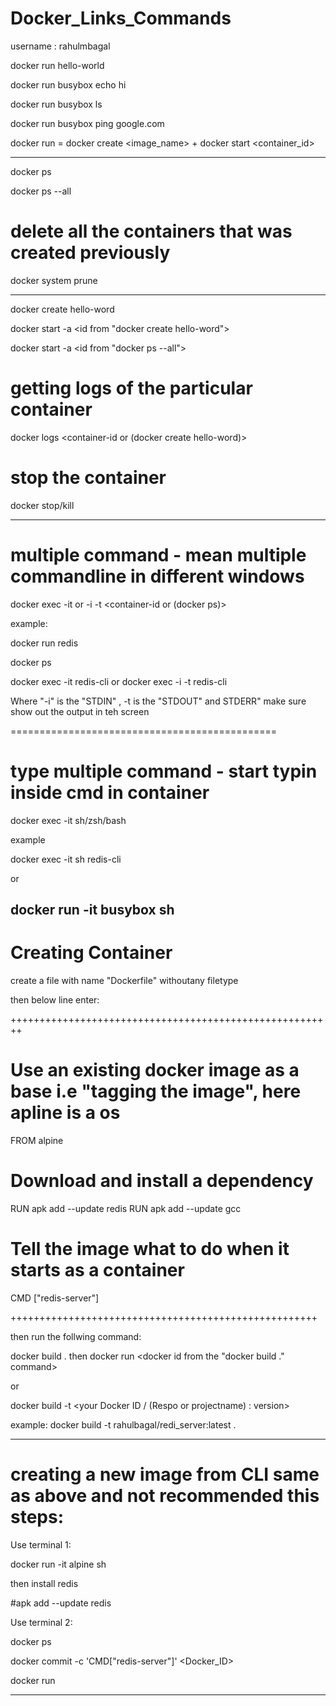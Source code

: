 # Docker_Links_Commands
username : rahulmbagal

docker run hello-world

docker run busybox echo hi

docker run busybox ls

docker run busybox ping google.com

docker run = docker create <image_name> + docker start <container_id>

------------------------------------------------------------------------------------------------
docker ps

docker ps --all

# delete all the containers that was created previously 
docker system prune

-------------------------------------------------------------------------------------------------
docker create hello-word

docker start -a <id from "docker create hello-word">

docker start -a <id from "docker ps --all">

# getting logs of the particular container

docker logs <container-id or (docker create hello-word)>

# stop the container 

docker stop/kill <container-id>

----------------------------------------------------------------------------------------------------------

# multiple command - mean multiple commandline in different windows

docker exec  -it or -i -t  <container-id or (docker ps)> <command>

example:

docker run redis

docker ps

docker exec  -it  <container-id> redis-cli
 or 
docker exec  -i -t  <container-id> redis-cli
 
 Where "-i" is the "STDIN" , -t is the "STDOUT" and STDERR" make sure show out the output in teh screen
 
==============================================
# type multiple command  - start typin inside cmd in container

docker exec  -it  <container-id> sh/zsh/bash

example

docker exec -it <container-id>  sh
redis-cli
 
 
 or 
 
 docker run -it busybox sh
----------------------------------------------------------------------------------------------------------

# Creating Container 

create a file with name "Dockerfile" withoutany filetype

then below line enter:

++++++++++++++++++++++++++++++++++++++++++++++++++++++++

# Use an existing docker image as a base i.e "tagging the image", here apline is a os

FROM alpine

# Download and install a dependency
RUN apk add --update redis
RUN apk add --update gcc

# Tell the image what to do when it starts as a container
CMD ["redis-server"]

+++++++++++++++++++++++++++++++++++++++++++++++++++++

then run the follwing command:

docker build .
then 
docker run <docker id from the "docker build ." command>

or

docker build -t <your Docker ID / (Respo or projectname) : version>

example: docker build -t rahulbagal/redi_server:latest . 

----------------------------------------------------------------------------------------------------------

# creating a new image from CLI same as above and not recommended this steps:

Use terminal 1:

docker run -it alpine sh

then install redis

#apk add --update redis

Use terminal 2:

docker ps

docker commit -c 'CMD["redis-server"]' <Docker_ID>

docker run <use the id from the above command >










----------------------------------------------------------------------------------------------------------

